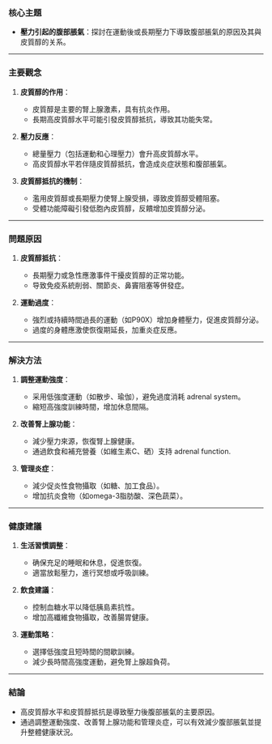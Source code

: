 ### 核心主題
- **壓力引起的腹部脹氣**：探討在運動後或長期壓力下導致腹部脹氣的原因及其與皮質醇的关系。

---

### 主要觀念
1. **皮質醇的作用**：
   - 皮質醇是主要的腎上腺激素，具有抗炎作用。
   - 長期高皮質醇水平可能引發皮質醇抵抗，導致其功能失常。

2. **壓力反應**：
   - 總量壓力（包括運動和心理壓力）會升高皮質醇水平。
   - 高皮質醇水平若伴隨皮質醇抵抗，會造成炎症狀態和腹部脹氣。

3. **皮質醇抵抗的機制**：
   - 濫用皮質醇或長期壓力使腎上腺受損，導致皮質醇受體阻塞。
   - 受體功能障礙引發低胞內皮質醇，反饋增加皮質醇分泌。

---

### 問題原因
1. **皮質醇抵抗**：
   - 長期壓力或急性應激事件干擾皮質醇的正常功能。
   - 导致免疫系統削弱、關節炎、鼻竇阻塞等併發症。

2. **運動過度**：
   - 強烈或持續時間過長的運動（如P90X）增加身體壓力，促進皮質醇分泌。
   - 過度的身體應激使恢復期延長，加重炎症反應。

---

### 解決方法
1. **調整運動強度**：
   - 采用低強度運動（如散步、瑜伽），避免過度消耗 adrenal system。
   - 縮短高強度訓練時間，增加休息間隔。

2. **改善腎上腺功能**：
   - 減少壓力來源，恢復腎上腺健康。
   - 通過飲食和補充營養（如維生素C、硒）支持 adrenal function.

3. **管理炎症**：
   - 減少促炎性食物攝取（如糖、加工食品）。
   - 增加抗炎食物（如omega-3脂肪酸、深色蔬菜）。

---

### 健康建議
1. **生活習慣調整**：
   - 确保充足的睡眠和休息，促進恢復。
   - 適當放鬆壓力，進行冥想或呼吸訓練。

2. **飲食建議**：
   - 控制血糖水平以降低胰島素抗性。
   - 增加高纖維食物攝取，改善腸胃健康。

3. **運動策略**：
   - 選擇低強度且短時間的間歇訓練。
   - 減少長時間高強度運動，避免腎上腺超負荷。

---

### 結論
- 高皮質醇水平和皮質醇抵抗是導致壓力後腹部脹氣的主要原因。
- 通過調整運動強度、改善腎上腺功能和管理炎症，可以有效減少腹部脹氣並提升整體健康狀況。